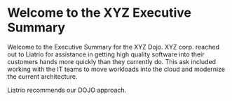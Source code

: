 # Welcome to the XYZ Executive Summary
Welcome to the Executive Summary for the XYZ Dojo.  XYZ corp. reached out to Liatrio for assistance in getting high quality software into their customers hands more quickly than they currently do.  This ask included working with the IT teams to move workloads into the cloud and modernize the current architecture.

Liatrio recommends our DOJO approach.